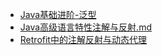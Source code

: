 * [Java基础进阶-泛型](【01】java筑基/Java基础进阶-泛型.md)
* [Java高级语言特性注解与反射.md](【01】java筑基/Java高级语言特性注解与反射.md)
* [Retrofit中的注解反射与动态代理](【01】java筑基/Retrofit中的注解反射与动态代理.md)